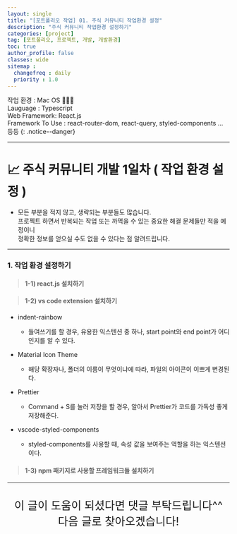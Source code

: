 ```yaml
---
layout: single
title: "[포트폴리오 작업] 01. 주식 커뮤니티 작업환경 설정"
description: "주식 커뮤니티 작업환경 설정하기"
categories: [project]
tag: [포트폴리오, 프로젝트, 개발, 개발환경]
toc: true
author_profile: false
classes: wide
sitemap :
  changefreq : daily
  priority : 1.0
---
```


작업 환경 : Mac OS 🧑🏻‍💻<br>
Lauguage : Typescript<br>
Web Framework: React.js<br>
Framework To Use : react-router-dom, react-query, styled-components ... 등등
{: .notice--danger}

---

# 📈 주식 커뮤니티 개발 1일차 ( 작업 환경 설정 )

- 모든 부분을 적지 않고, 생략되는 부분들도 많습니다.<br>
  프로젝트 하면서 반복되는 작업 또는 까먹을 수 있는 중요한 해결 문제들만 적을 예정이니<br>
  정확한 정보를 얻으실 수도 없을 수 있다는 점 알려드립니다.<br>

---

### 1. 작업 환경 설정하기

> #### 1-1) react.js 설치하기

<script src="https://gist.github.com/Nerd-Lee/43081a3158f5160051fe0f4f91801c6b.js"></script>

> #### 1-2) vs code extension 설치하기

- indent-rainbow

  - 들여쓰기를 할 경우, 유용한 익스텐션 중 하나, start point와 end point가 어디인지를 알 수 있다.

- Material Icon Theme

  - 해당 확장자나, 폴더의 이름이 무엇이냐에 따라, 파일의 아이콘이 이쁘게 변경된다.

- Prettier

  - Command + S를 눌러 저장을 할 경우, 알아서 Prettier가 코드를 가독성 좋게 저장해준다.

- vscode-styled-components
  - styled-components를 사용할 때, 속성 값을 보여주는 역할을 하는 익스텐션이다.

> #### 1-3) npm 패키지로 사용할 프레임워크들 설치하기

<script src="https://gist.github.com/Nerd-Lee/4941413b3eda64bbe03c7ee69edf27fd.js"></script>

---

<br>

<div style="font-size:25px; text-align:center">
이 글이 도움이 되셨다면 댓글 부탁드립니다^^<br>
다음 글로 찾아오겠습니다!

</div>
